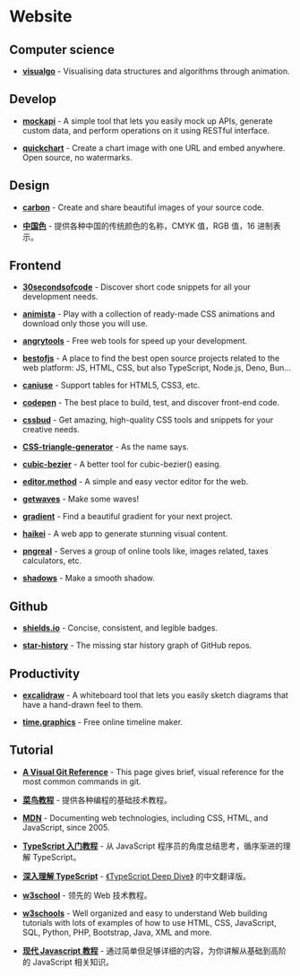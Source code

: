 # Website

## Computer science

-   [**visualgo**](https://visualgo.net/en) - Visualising data structures and algorithms through animation.

## Develop

-   [**mockapi**](https://mockapi.io/) - A simple tool that lets you easily mock up APIs, generate custom data, and perform operations on it using RESTful interface.

-   [**quickchart**](https://quickchart.io/) - Create a chart image with one URL and embed anywhere. Open source, no watermarks.

## Design

-   [**carbon**](https://carbon.now.sh/) - Create and share beautiful images of your source code.

-   [**中国色**](http://zhongguose.com/) - 提供各种中国的传统颜色的名称，CMYK 值，RGB 值，16 进制表示。

## Frontend

-   [**30secondsofcode**](https://www.30secondsofcode.org/) - Discover short code snippets for all your development needs.

-   [**animista**](https://animista.net/) - Play with a collection of ready-made CSS animations and download only those you will use.
-   [**angrytools**](https://angrytools.com/) - Free web tools for speed up your development.

-   [**bestofjs**](https://bestofjs.org/) - A place to find the best open source projects related to the web platform: JS, HTML, CSS, but also TypeScript, Node.js, Deno, Bun...

-   [**caniuse**](https://caniuse.com/) - Support tables for HTML5, CSS3, etc.

-   [**codepen**](https://codepen.io/) - The best place to build, test, and discover front-end code.

-   [**cssbud**](https://cssbud.com/) - Get amazing, high-quality CSS tools and snippets for your creative needs.

-   [**CSS-triangle-generator**](http://apps.eky.hk/css-triangle-generator/) - As the name says.

-   [**cubic-bezier**](https://cubic-bezier.com/) - A better tool for cubic-bezier() easing.

-   [**editor.method**](https://editor.method.ac/) - A simple and easy vector editor for the web.

-   [**getwaves**](https://getwaves.io/) - Make some waves!

-   [**gradient**](https://gradient.shapefactory.co/) - Find a beautiful gradient for your next project.

-   [**haikei**](https://haikei.app/) - A web app to generate stunning visual content.

-   [**pngreal**](https://pngreal.com/) - Serves a group of online tools like, images related, taxes calculators, etc.

-   [**shadows**](https://shadows.brumm.af/) - Make a smooth shadow.

## Github

-   [**shields.io**](https://shields.io/) - Concise, consistent, and legible badges.

-   [**star-history**](https://star-history.com/) - The missing star history graph of GitHub repos.

## Productivity

-   [**excalidraw**](https://excalidraw.com/) - A whiteboard tool that lets you easily sketch diagrams that have a hand-drawn feel to them.

-   [**time.graphics**](https://time.graphics/) - Free online timeline maker.

## Tutorial

-   [**A Visual Git Reference**](https://marklodato.github.io/visual-git-guide/index-en.html) - This page gives brief, visual reference for the most common commands in git.

-   [**菜鸟教程**](https://www.runoob.com/) - 提供各种编程的基础技术教程。

-   [**MDN**](https://developer.mozilla.org/) - Documenting web technologies, including CSS, HTML, and JavaScript, since 2005.

-   [**TypeScript 入门教程**](https://ts.xcatliu.com/) - 从 JavaScript 程序员的角度总结思考，循序渐进的理解 TypeScript。

-   [**深入理解 TypeScript**](https://jkchao.github.io/typescript-book-chinese/) - [《TypeScript Deep Dive》](https://basarat.gitbook.io/typescript/) 的中文翻译版。

-   [**w3school**](https://www.w3school.com.cn/) - 领先的 Web 技术教程。

-   [**w3schools**](https://www.w3schools.com/) - Well organized and easy to understand Web building tutorials with lots of examples of how to use HTML, CSS, JavaScript, SQL, Python, PHP, Bootstrap, Java, XML and more.

-   [**现代 Javascript 教程**](https://zh.javascript.info/) - 通过简单但足够详细的内容，为你讲解从基础到高阶的 JavaScript 相关知识。
